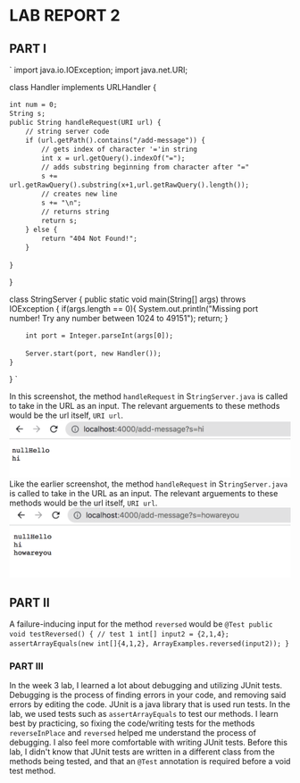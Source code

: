 # LAB REPORT 2
## PART I
`
import java.io.IOException;
import java.net.URI;

class Handler implements URLHandler {
   
    int num = 0;
    String s;
    public String handleRequest(URI url) {
        // string server code
        if (url.getPath().contains("/add-message")) {
            // gets index of character '='in string
            int x = url.getQuery().indexOf("=");
            // adds substring beginning from character after "=" 
            s += url.getRawQuery().substring(x+1,url.getRawQuery().length());
            // creates new line
            s += "\n";
            // returns string
            return s;
        } else {
            return "404 Not Found!";
        }

    }
}

class StringServer {
    public static void main(String[] args) throws IOException {
        if(args.length == 0){
            System.out.println("Missing port number! Try any number between 1024 to 49151");
            return;
        }

        int port = Integer.parseInt(args[0]);

        Server.start(port, new Handler());
    }
}
`

In this screenshot, the method `handleRequest` in S`tringServer.java` is called to take in the URL as an input. The relevant arguements to these
methods would be the url itself, `URI url`.
![Image](lab2.1.png)
Like the earlier screenshot, the method `handleRequest` in S`tringServer.java` is called to take in the URL as an input. The relevant arguements to these
methods would be the url itself, `URI url`.
![Image](lab2.2.png)
## PART II
A failure-inducing input for the method `reversed` would be
`
@Test
  public void testReversed() {
    // test 1
    int[] input2 = {2,1,4};
    assertArrayEquals(new int[]{4,1,2}, ArrayExamples.reversed(input2));
  }
  `
### PART III
In the week 3 lab, I learned a lot about debugging and utilizing JUnit tests. Debugging is the process of finding errors in your code, and 
removing said errors by editing the code. JUnit is a java library that is used run tests. In the lab, we used tests such as `assertArrayEquals` to test
our methods. I learn best by practicing, so fixing the code/writing tests for the methods `reverseInPlace` and `reversed` helped me understand
the process of debugging. I also feel more comfortable with writing JUnit tests. Before this lab, I didn't know that JUnit tests are written in
a different class from the methods being tested, and that an `@Test` annotation is required before a void test method.
